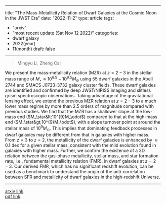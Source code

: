
---
title: "The Mass-Metallicity Relation of Dwarf Galaxies at the Cosmic Noon in the JWST Era"
date: "2022-11-2"
type: article
tags:
  - "arxiv"
  - "most recent update (Sat Nov 12 2022)"
categories:
  - dwarf galaxy
  - 2022(year)
  - 11(month)
draft: false
---

> Mingyu Li, Zheng Cai

We present the mass-metallicity relation (MZR) at $z=2-3$ in the stellar mass range of $M_\star\approx 10^{6.5}-10^{9.5}M_\odot$ using 55 dwarf galaxies in the Abell 2744 and SMACS J0723-3732 galaxy cluster fields. These dwarf galaxies are identified and confirmed by deep JWST/NIRISS imaging and slitless grism spectroscopic observations. Taking advantage of the gravitational lensing effect, we extend the previous MZR relation at $z=2-3$ to a much lower mass regime by more than 2.5 orders of magnitude compared with previous studies. We find that the MZR has a shallower slope at the low-mass end ($M_\star&lt;10^{9}M_\odot$) compared to that at the high-mass end ($M_\star&gt;10^{9}M_\odot$), with a slope turnover point at around the stellar mass of $10^9 M_\odot$. This implies that dominating feedback processes in dwarf galaxies may be different from that in galaxies with higher mass. From $z=3$ to $z=2$, the metallicity of the dwarf galaxies is enhanced by $\approx0.1$ dex for a given stellar mass, consistent with the mild evolution found in galaxies with higher mass. Further, we confirm the existence of a 3D relation between the gas-phase metallicity, stellar mass, and star formation rate, i.e., fundamental metallicity relation (FMR), in dwarf galaxies at $z=2-3$. Our derived FMR, which has no significant redshift evolution, can be used as a benchmark to understand the origin of the anti-correlation between SFR and metallicity of dwarf galaxies in the high-redshift Universe.

---

[arxiv link](https://arxiv.org/abs/2211.01382)  
[pdf link](https://arxiv.org/pdf/2211.01382)